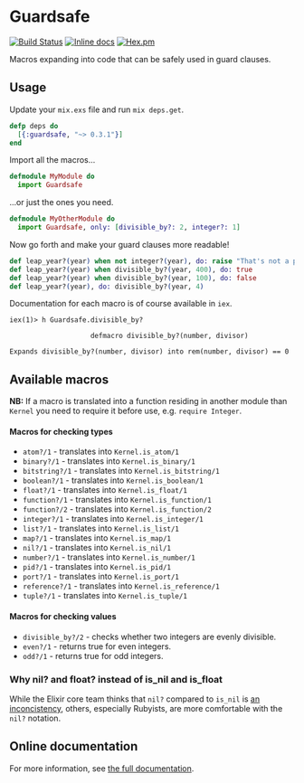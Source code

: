 # Guardsafe

[![Build Status](https://travis-ci.org/DevL/guardsafe.svg?branch=master)](https://travis-ci.org/DevL/guardsafe)
[![Inline docs](http://inch-ci.org/github/DevL/guardsafe.svg?branch=master)](http://inch-ci.org/github/DevL/guardsafe)
[![Hex.pm](https://img.shields.io/hexpm/v/guardsafe.svg)](https://hex.pm/packages/guardsafe)

Macros expanding into code that can be safely used in guard clauses.

## Usage

Update your `mix.exs` file and run `mix deps.get`.
```elixir
defp deps do
  [{:guardsafe, "~> 0.3.1"}]
end
```

Import all the macros...
```elixir
defmodule MyModule do
  import Guardsafe
```

...or just the ones you need.
```elixir
defmodule MyOtherModule do
  import Guardsafe, only: [divisible_by?: 2, integer?: 1]
```

Now go forth and make your guard clauses more readable!
```elixir
def leap_year?(year) when not integer?(year), do: raise "That's not a proper year!"
def leap_year?(year) when divisible_by?(year, 400), do: true
def leap_year?(year) when divisible_by?(year, 100), do: false
def leap_year?(year), do: divisible_by?(year, 4)
```

Documentation for each macro is of course available in `iex`.
```
iex(1)> h Guardsafe.divisible_by?

                    defmacro divisible_by?(number, divisor)

Expands divisible_by?(number, divisor) into rem(number, divisor) == 0
```

## Available macros

**NB:** If a macro is translated into a function residing in another module
than `Kernel` you need to require it before use, e.g. `require Integer`.

#### Macros for checking types
* `atom?/1` - translates into `Kernel.is_atom/1`
* `binary?/1` - translates into `Kernel.is_binary/1`
* `bitstring?/1` - translates into `Kernel.is_bitstring/1`
* `boolean?/1` - translates into `Kernel.is_boolean/1`
* `float?/1` - translates into `Kernel.is_float/1`
* `function?/1` - translates into `Kernel.is_function/1`
* `function?/2` - translates into `Kernel.is_function/2`
* `integer?/1` - translates into `Kernel.is_integer/1`
* `list?/1` - translates into `Kernel.is_list/1`
* `map?/1` - translates into `Kernel.is_map/1`
* `nil?/1` - translates into `Kernel.is_nil/1`
* `number?/1` - translates into `Kernel.is_number/1`
* `pid?/1` - translates into `Kernel.is_pid/1`
* `port?/1` - translates into `Kernel.is_port/1`
* `reference?/1` - translates into `Kernel.is_reference/1`
* `tuple?/1` - translates into `Kernel.is_tuple/1`

#### Macros for checking values
* `divisible_by?/2` - checks whether two integers are evenly divisible.
* `even?/1` - returns true for even integers.
* `odd?/1` - returns true for odd integers.

### Why nil? and float? instead of is_nil and is_float

While the Elixir core team thinks that `nil?` compared to `is_nil` is [an inconcistency](https://groups.google.com/forum/#!topic/elixir-lang-core/FaKJstePFV0), others, especially Rubyists, are more comfortable with the `nil?` notation.

## Online documentation

For more information, see [the full documentation](http://hexdocs.pm/guardsafe/).

